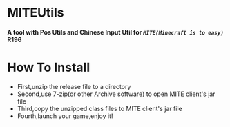 # MITEUtils
#### A tool with Pos Utils and Chinese Input Util for *`MITE(Minecraft is to easy)`* R196
# How To Install
* First,unzip the release file to a directory
* Second,use 7-zip(or other Archive software) to open MITE client's jar file
* Third,copy the unzipped class files to  MITE client's jar file
* Fourth,launch your game,enjoy it!
